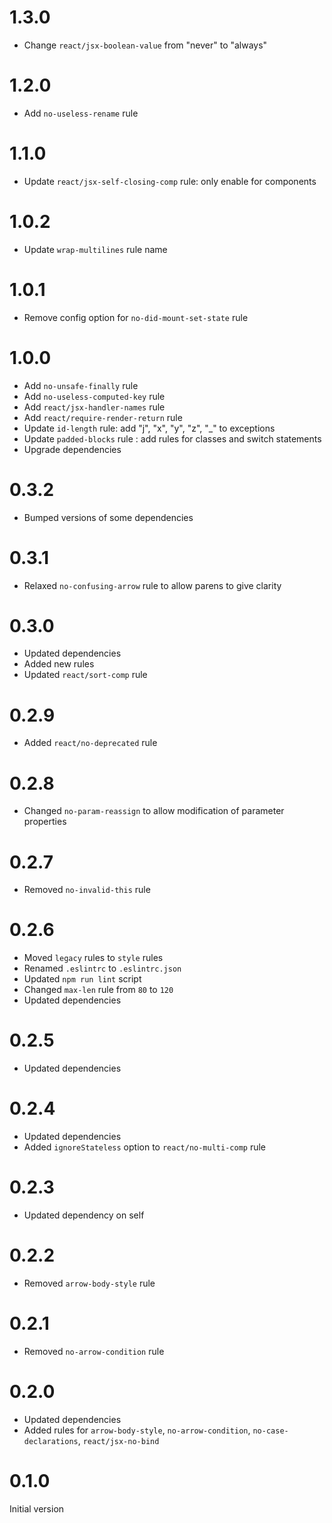 # 1.3.0

* Change `react/jsx-boolean-value` from "never" to "always"

# 1.2.0

* Add `no-useless-rename` rule

# 1.1.0

* Update `react/jsx-self-closing-comp` rule: only enable for components

# 1.0.2

* Update `wrap-multilines` rule name

# 1.0.1

* Remove config option for `no-did-mount-set-state` rule

# 1.0.0

* Add `no-unsafe-finally` rule
* Add `no-useless-computed-key` rule
* Add `react/jsx-handler-names` rule
* Add `react/require-render-return` rule
* Update `id-length` rule: add "j", "x", "y", "z", "_" to exceptions
* Update `padded-blocks` rule : add rules for classes and switch statements
* Upgrade dependencies

# 0.3.2

* Bumped versions of some dependencies

# 0.3.1

* Relaxed `no-confusing-arrow` rule to allow parens to give clarity

# 0.3.0

* Updated dependencies
* Added new rules
* Updated `react/sort-comp` rule

# 0.2.9

* Added `react/no-deprecated` rule

# 0.2.8

* Changed `no-param-reassign` to allow modification of parameter properties

# 0.2.7

* Removed `no-invalid-this` rule

# 0.2.6

* Moved `legacy` rules to `style` rules
* Renamed `.eslintrc` to `.eslintrc.json`
* Updated `npm run lint` script
* Changed `max-len` rule from `80` to `120`
* Updated dependencies

# 0.2.5

* Updated dependencies

# 0.2.4

* Updated dependencies
* Added `ignoreStateless` option to `react/no-multi-comp` rule

# 0.2.3

* Updated dependency on self

# 0.2.2

* Removed `arrow-body-style` rule

# 0.2.1

* Removed `no-arrow-condition` rule

# 0.2.0

* Updated dependencies
* Added rules for `arrow-body-style`, `no-arrow-condition`, `no-case-declarations`, `react/jsx-no-bind`

# 0.1.0

Initial version
